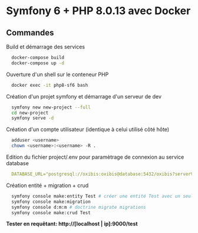 # Symfony 6 + PHP 8.0.13 avec Docker

## Commandes

Build et démarrage des services

```bash
  docker-compose build
  docker-compose up -d
```

Ouverture d'un shell sur le conteneur PHP

```bash
  docker exec -it php8-sf6 bash
```

Création d'un projet symfony et démarrage d'un serveur de dev

```bash
  symfony new new-project --full
  cd new-project
  symfony serve -d
```

Création d'un compte utilisateur (identique à celui utilisé côté hôte)

```bash
  adduser <username>
  chown <username>:<username> -R .
```

Edition du fichier project/.env pour paramètrage de connexion au service database

```yaml
  DATABASE_URL="postgresql://oxibis:oxibis@database:5432/oxibis?serverVersion=13&charset=utf8"
```

Création entité + migration + crud

```bash
  symfony console make:entity Test # créer une entité Test avec un seul champ test (paramètres par défaut)
  symfony console make:migration
  symfony console d:m:m # doctrine migrate migrations
  symfony console make:crud Test
```

__Tester en requêtant: http://[localhost | ip]:9000/test__